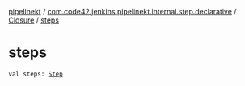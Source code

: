 [pipelinekt](../../index.md) / [com.code42.jenkins.pipelinekt.internal.step.declarative](../index.md) / [Closure](index.md) / [steps](./steps.md)

# steps

`val steps: `[`Step`](../../com.code42.jenkins.pipelinekt.core.step/-step/index.md)